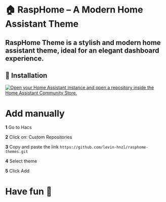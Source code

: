 # 🏠 RaspHome – A Modern Home Assistant Theme

**RaspHome Theme** is a stylish and modern home assistant theme, ideal for an elegant dashboard experience.
---

## 🚀 Installation

[![Open your Home Assistant instance and open a repository inside the Home Assistant Community Store.](https://my.home-assistant.io/badges/hacs_repository.svg)](https://my.home-assistant.io/redirect/hacs_repository/?owner=levin-hnzl&repository=rasphome-themes&category=theme)

# Add manually

**1**
Go to Hacs

**2**
Click on: Custom Repositories

**3**
Copy and paste the link `https://github.com/levin-hnzl/rasphome-themes.git`

**4**
Select theme

**5**
Click Add

# Have fun 🥳
